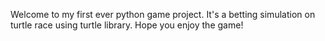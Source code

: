 Welcome to my first ever python game project. It's a betting simulation on turtle race using turtle library. Hope you enjoy the game!
